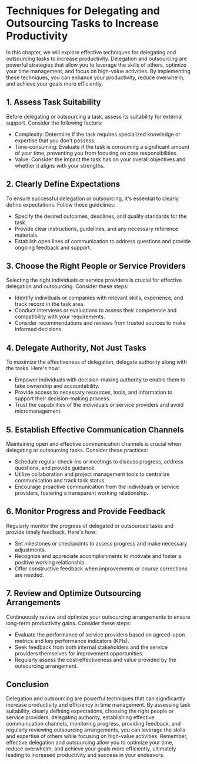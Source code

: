 Techniques for Delegating and Outsourcing Tasks to Increase Productivity
===================================================================================

In this chapter, we will explore effective techniques for delegating and outsourcing tasks to increase productivity. Delegation and outsourcing are powerful strategies that allow you to leverage the skills of others, optimize your time management, and focus on high-value activities. By implementing these techniques, you can enhance your productivity, reduce overwhelm, and achieve your goals more efficiently.

**1. Assess Task Suitability**
------------------------------

Before delegating or outsourcing a task, assess its suitability for external support. Consider the following factors:

* Complexity: Determine if the task requires specialized knowledge or expertise that you don't possess.
* Time-consuming: Evaluate if the task is consuming a significant amount of your time, preventing you from focusing on core responsibilities.
* Value: Consider the impact the task has on your overall objectives and whether it aligns with your strengths.

**2. Clearly Define Expectations**
----------------------------------

To ensure successful delegation or outsourcing, it's essential to clearly define expectations. Follow these guidelines:

* Specify the desired outcomes, deadlines, and quality standards for the task.
* Provide clear instructions, guidelines, and any necessary reference materials.
* Establish open lines of communication to address questions and provide ongoing feedback and support.

**3. Choose the Right People or Service Providers**
---------------------------------------------------

Selecting the right individuals or service providers is crucial for effective delegation and outsourcing. Consider these steps:

* Identify individuals or companies with relevant skills, experience, and track record in the task area.
* Conduct interviews or evaluations to assess their competence and compatibility with your requirements.
* Consider recommendations and reviews from trusted sources to make informed decisions.

**4. Delegate Authority, Not Just Tasks**
-----------------------------------------

To maximize the effectiveness of delegation, delegate authority along with the tasks. Here's how:

* Empower individuals with decision-making authority to enable them to take ownership and accountability.
* Provide access to necessary resources, tools, and information to support their decision-making process.
* Trust the capabilities of the individuals or service providers and avoid micromanagement.

**5. Establish Effective Communication Channels**
-------------------------------------------------

Maintaining open and effective communication channels is crucial when delegating or outsourcing tasks. Consider these practices:

* Schedule regular check-ins or meetings to discuss progress, address questions, and provide guidance.
* Utilize collaboration and project management tools to centralize communication and track task status.
* Encourage proactive communication from the individuals or service providers, fostering a transparent working relationship.

**6. Monitor Progress and Provide Feedback**
--------------------------------------------

Regularly monitor the progress of delegated or outsourced tasks and provide timely feedback. Here's how:

* Set milestones or checkpoints to assess progress and make necessary adjustments.
* Recognize and appreciate accomplishments to motivate and foster a positive working relationship.
* Offer constructive feedback when improvements or course corrections are needed.

**7. Review and Optimize Outsourcing Arrangements**
---------------------------------------------------

Continuously review and optimize your outsourcing arrangements to ensure long-term productivity gains. Consider these steps:

* Evaluate the performance of service providers based on agreed-upon metrics and key performance indicators (KPIs).
* Seek feedback from both internal stakeholders and the service providers themselves for improvement opportunities.
* Regularly assess the cost-effectiveness and value provided by the outsourcing arrangement.

**Conclusion**
--------------

Delegation and outsourcing are powerful techniques that can significantly increase productivity and efficiency in time management. By assessing task suitability, clearly defining expectations, choosing the right people or service providers, delegating authority, establishing effective communication channels, monitoring progress, providing feedback, and regularly reviewing outsourcing arrangements, you can leverage the skills and expertise of others while focusing on high-value activities. Remember, effective delegation and outsourcing allow you to optimize your time, reduce overwhelm, and achieve your goals more efficiently, ultimately leading to increased productivity and success in your endeavors.
